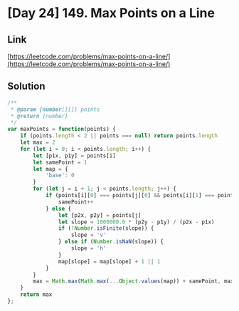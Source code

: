 # [Day 24] 149. Max Points on a Line

<a name="JdCbA"></a>
## Link
[https://leetcode.com/problems/max-points-on-a-line/](https://leetcode.com/problems/max-points-on-a-line/)
<a name="9vNKU"></a>
## Solution
```javascript
/**
 * @param {number[][]} points
 * @return {number}
 */
var maxPoints = function(points) {
    if (points.length < 2 || points === null) return points.length
    let max = 2
    for (let i = 0; i < points.length; i++) {
        let [p1x, p1y] = points[i]
        let samePoint = 1
        let map = {
            'base': 0
        }
        for (let j = i + 1; j < points.length; j++) {
            if (points[i][0] === points[j][0] && points[i][1] === points[j][1]) {
                samePoint++
            } else {
                let [p2x, p2y] = points[j]
                let slope = 1000000.0 * (p2y - p1y) / (p2x - p1x)
                if (!Number.isFinite(slope)) {
                    slope = 'v'
                } else if (Number.isNaN(slope)) {
                    slope = 'h'
                }
                map[slope] = map[slope] + 1 || 1
            }
        }
        max = Math.max(Math.max(...Object.values(map)) + samePoint, max)
    }
    return max
};
```
